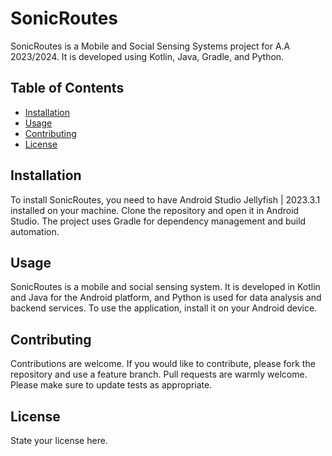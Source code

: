 # SonicRoutes

SonicRoutes is a Mobile and Social Sensing Systems project for A.A 2023/2024. It is developed using Kotlin, Java, Gradle, and Python.

## Table of Contents

- [Installation](#installation)
- [Usage](#usage)
- [Contributing](#contributing)
- [License](#license)

## Installation

To install SonicRoutes, you need to have Android Studio Jellyfish | 2023.3.1 installed on your machine. Clone the repository and open it in Android Studio. The project uses Gradle for dependency management and build automation.

## Usage

SonicRoutes is a mobile and social sensing system. It is developed in Kotlin and Java for the Android platform, and Python is used for data analysis and backend services. To use the application, install it on your Android device.

## Contributing

Contributions are welcome. If you would like to contribute, please fork the repository and use a feature branch. Pull requests are warmly welcome. Please make sure to update tests as appropriate.

## License

State your license here.